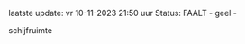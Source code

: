 laatste update: 
vr 10-11-2023 21:50   uur 
Status: FAALT - geel - 
<div class="service Y">schijfruimte</div>